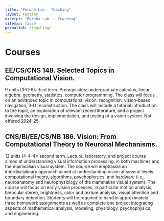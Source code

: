 ```yaml
---
title: "Perona Lab - Teaching"
layout: textlay
excerpt: "Perona Lab -- Teaching"
sitemap: false
permalink: /teaching/
---
```


# Courses

## EE/CS/CNS 148. Selected Topics in Computational Vision. 
9 units (3-0-6): third term. Prerequisites: undergraduate calculus, linear algebra, geometry, statistics, computer programming. The class will focus on an advanced topic in computational vision: recognition, vision-based navigation, 3-D reconstruction. The class will include a tutorial introduction to the topic, an exploration of relevant recent literature, and a project involving the design, implementation, and testing of a vision system. Not offered 2024-25.

## CNS/Bi/EE/CS/NB 186. Vision: From Computational Theory to Neuronal Mechanisms.
12 units (4-4-4): second term. Lecture, laboratory, and project course aimed at understanding visual information processing, in both machines and the mammalian visual system. The course will emphasize an interdisciplinary approach aimed at understanding vision at several levels: computational theory, algorithms, psychophysics, and hardware (i.e., neuroanatomy and neurophysiology of the mammalian visual system). The course will focus on early vision processes, in particular motion analysis, binocular stereo, brightness, color and texture analysis, visual attention and boundary detection. Students will be required to hand in approximately three homework assignments as well as complete one project integrating aspects of mathematical analysis, modeling, physiology, psychophysics, and engineering.
